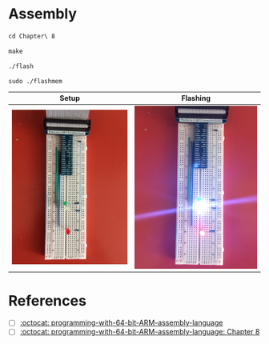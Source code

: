 # Assembly

```
cd Chapter\ 8
```

```
make
```

```
./flash
```

```
sudo ./flashmem
```

| Setup | Flashing |
|-|-|
| <img src=images/IMG_0007.JPG width='' height='' > </img> | <img src=images/IMG_0008.JPG width='' height='' > </img> |


# References

- [ ] [:octocat: programming-with-64-bit-ARM-assembly-language](https://github.com/Apress/programming-with-64-bit-ARM-assembly-language)
- [ ] [:octocat: programming-with-64-bit-ARM-assembly-language: Chapter 8](https://github.com/Apress/programming-with-64-bit-ARM-assembly-language/blob/master/Chapter%208-20200511T181334Z-001.zip)
